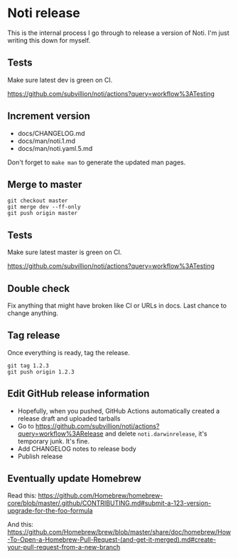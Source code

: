 # Noti release

This is the internal process I go through to release a version of Noti. I'm
just writing this down for myself.

## Tests

Make sure latest dev is green on CI.

https://github.com/subvillion/noti/actions?query=workflow%3ATesting

## Increment version

* docs/CHANGELOG.md
* docs/man/noti.1.md
* docs/man/noti.yaml.5.md

Don't forget to `make man` to generate the updated man pages.

## Merge to master

```
git checkout master
git merge dev --ff-only
git push origin master
```

## Tests

Make sure latest master is green on CI.

https://github.com/subvillion/noti/actions?query=workflow%3ATesting

## Double check

Fix anything that might have broken like CI or URLs in docs. Last chance to
change anything.

## Tag release

Once everything is ready, tag the release.

```
git tag 1.2.3
git push origin 1.2.3
```

## Edit GitHub release information

* Hopefully, when you pushed, GitHub Actions automatically created a release
  draft and uploaded tarballs
* Go to https://github.com/subvillion/noti/actions?query=workflow%3ARelease and
  delete `noti.darwinrelease`, it's temporary junk. It's fine.
* Add CHANGELOG notes to release body
* Publish release

## Eventually update Homebrew

Read this: https://github.com/Homebrew/homebrew-core/blob/master/.github/CONTRIBUTING.md#submit-a-123-version-upgrade-for-the-foo-formula

And this: https://github.com/Homebrew/brew/blob/master/share/doc/homebrew/How-To-Open-a-Homebrew-Pull-Request-(and-get-it-merged).md#create-your-pull-request-from-a-new-branch
